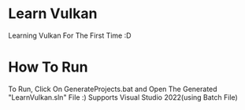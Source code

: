 # Learn Vulkan
 Learning Vulkan For The First Time :D

# How To Run
To Run, Click On GenerateProjects.bat and Open The Generated "LearnVulkan.sln" File :)
Supports Visual Studio 2022(using Batch File)
